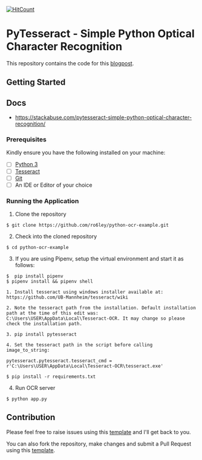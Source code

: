 [![HitCount](http://hits.dwyl.io/ro6ley/python-ocr-example.svg)](http://hits.dwyl.io/ro6ley/python-ocr-example)

# PyTesseract - Simple Python Optical Character Recognition

This repository contains the code for this [blogpost](https://stackabuse.com/pytesseract-simple-python-optical-character-recognition/).

## Getting Started

## Docs

- https://stackabuse.com/pytesseract-simple-python-optical-character-recognition/
### Prerequisites

Kindly ensure you have the following installed on your machine:

- [ ] [Python 3](https://realpython.com/installing-python/)
- [ ] [Tesseract](https://github.com/tesseract-ocr/tesseract/wiki#installation)
- [ ] [Git]()
- [ ] An IDE or Editor of your choice

### Running the Application

1. Clone the repository
```
$ git clone https://github.com/ro6ley/python-ocr-example.git
```

2. Check into the cloned repository
```
$ cd python-ocr-example
```

3. If you are using Pipenv, setup the virtual environment and start it as follows:
```
$  pip install pipenv
$ pipenv install && pipenv shell
```


```
1. Install tesseract using windows installer available at: https://github.com/UB-Mannheim/tesseract/wiki

2. Note the tesseract path from the installation. Default installation path at the time of this edit was: C:\Users\USER\AppData\Local\Tesseract-OCR. It may change so please check the installation path.

3. pip install pytesseract

4. Set the tesseract path in the script before calling image_to_string:

pytesseract.pytesseract.tesseract_cmd = r'C:\Users\USER\AppData\Local\Tesseract-OCR\tesseract.exe'

```

```
$ pip install -r requirements.txt
```

4. Run OCR server
```
$ python app.py
```

## Contribution

Please feel free to raise issues using this [template](./.github/ISSUE_TEMPLATE.md) and I'll get back to you.

You can also fork the repository, make changes and submit a Pull Request using this [template](./.github/PULL_REQUEST_TEMPLATE.md).
